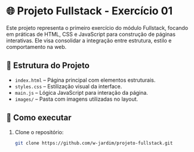 # 🌐 Projeto Fullstack - Exercício 01

Este projeto representa o primeiro exercício do módulo Fullstack, focando em práticas de HTML, CSS e JavaScript para construção de páginas interativas. Ele visa consolidar a integração entre estrutura, estilo e comportamento na web.

## 📁 Estrutura do Projeto

- `index.html` – Página principal com elementos estruturais.
- `styles.css` – Estilização visual da interface.
- `main.js` – Lógica JavaScript para interação da página.
- `images/` – Pasta com imagens utilizadas no layout.

## 🚀 Como executar

1. Clone o repositório:
   ```bash
   git clone https://github.com/w-jardim/projeto-fullstack.git
